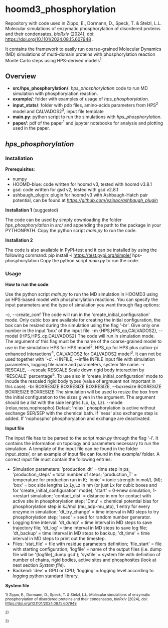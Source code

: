# hoomd3_phosphorylation

Repository with code used in Zippo, E., Dormann, D., Speck, T. & Stelzl, L.L. Molecular simulations of enzymatic phosphorylation of
disordered proteins and their condensates, *bioRxiv* (2024), doi: https://doi.org/10.1101/2024.08.15.607948 .

It contains the framework to easily run coarse-grained Molecular Dynamics (MD) simulations of multi-domain proteins with phosphorylation reaction Monte Carlo steps using HPS-derived models<sup>1</sup>.

## Overview
- **src/hps_phosphorylation/**: *hps_phosphorylation* code to run MD simulation with phosphorylation reaction.
- **example/**: folder with examples of usage of *hps_phosphorylation*.
- **input_stats/**: folder with pdb files, amino-acids parameters from HPS<sup>2</sup> model and CALVADOS2<sup>3</sup>, input file template
- **main.py**: python script to run the simulations with *hps_phosphorylation*.
- **paper/**: pdf of the paper<sup>1</sup> and jupyter notebooks for analysis and plotting used in the paper.

## *hps_phosphorylation*

### Installation

**Prerequisites**:
-  numpy
-  HOOMD-blue: code written for hoomd v3, tested with hoomd v3.8.1
-  gsd: code written for gsd v2, tested with gsd v2.8.1
-  ashbaugh_plugin: plugin for hoomd v3 with Ashbaugh-Hatch pair potential, can be found at *https://github.com/ezippo/ashbaugh_plugin*

**Installation 1** (suggested)

The code can be used by simply downloading the folder *hps_phosphorylation* in *src/* and appending the path to the package in your PYTHONPATH.
Copy the python script *main.py* to run the code.

**Installation 2**

The code is also available in PyPI-test and it can be installed by using the following command:
  pip install -i https://test.pypi.org/simple/ hps-phosphorylation
Copy the python script *main.py* to run the code.


### Usage

**How to run the code**:

Use the python script *main.py* to run the MD simulation in HOOMD3 using an HPS-based model with phosphorylation reactions.
You can specify the input parameters and the type of simulation you want through flag options:

  -c, --create_conf     The code will run in the 'create_initial_configuration' mode. Only cubic box are available for creating the
                        initial configuration, the box can be resized during the simulation using the flag '-br'. Give only one
                        number in the input 'box' of the input file.
  -m {HPS,HPS_cp,CALVADOS2}, --model {HPS,HPS_cp,CALVADOS2}
                        The code will run in simulation mode. The argument of this flag must be the name of the coarse-grained
                        model to use in the simulation: HPS for HPS model<sup>2</sup>, HPS_cp for HPS plus cation-pi enhanced interactions<sup>4</sup>, CALVADOS2 for CALVADOS2 model<sup>3</sup>.
                        It can not be used together with '-c'.
  -i INFILE, --infile INFILE
                        Input file with simulation parameters, logging file name and parameters, system file name.
  -r RESCALE, --rescale RESCALE
                        Scale down rigid body interaction by 'RESCALE' percentage<sup>5</sup>. To use also in 'create_initial_configuration' mode to
                        incude the rescaled rigid body types (value of argmuent not important in this case).
  -br BOXRESIZE BOXRESIZE BOXRESIZE, --boxresize BOXRESIZE BOXRESIZE BOXRESIZE
                        The simulation will be used to resize the box from the initial configuration to the sizes given in the
                        argument. The argument should be a list with the side lengths (Lx, Ly, Lz).
  --mode {relax,ness,nophospho}
                        Default 'relax', phosphorylation is active without exchange SER/SEP with the chemical bath. If 'ness' also exchange
                        step is added. If 'nophospho' phosphorylation and exchange are deactivated.

**Input file**

The input file has to be parsed to the script *main.py* through the flag '-i'. It contains the information on topology and parameters necessary to run the simulation.
A template of the input file can be found in the folder *input_stats/*, or an example of input file can found in the *example/* folder.
A correct input file must contain the following entries: 
- Simulation parameters: 'production_dt' = time step in ps; 'production_steps' = total number of steps; 'production_T' = temperature for production run in K; 'ionic' = ionic strength in mol/L (M); 'box' = box side lengths Lx,Ly,Lz in nm (or just Lx for cubic boxes and for 'create_initial_configuration' mode); 'start' = 0->new simulation, 1->restart simulation; 'contact_dist' = distance in nm for contact with active site in phosphorylation step; 'Dmu' = chemical potential bias for phosphorylation step in kJ/mol (mu_adp-mu_atp), 1 entry for every enzyme in simulation; 'dt_try_change' = time interval in MD steps to try phosphorylation step; 'seed' = seed for random number generator.
- Logging time interval: 'dt_dump' = time interval in MD steps to save trajectory file; 'dt_log' = time interval in MD steps to save log file; 'dt_backup' = time interval in MD steps to backup; 'dt_time' = time interval in MD steps to print out the timestep.
- Files: 'stat_file' = file with residue parameters definition; 'file_start' = file with starting configuration; 'logfile' = name of the output files (i.e. dump file will be '{logfile}_dump.gsd'); 'sysfile' = system file with definition of number of chains, rigid bodies, active sites and phosphosites (look at next section *System file*).
- Backend: 'dev' = GPU or CPU; 'logging' = logging level according to *logging* python standard library.

**System file**


<small>1) Zippo, E., Dormann, D., Speck, T. & Stelzl, L.L. Molecular simulations of enzymatic phosphorylation of
disordered proteins and their condensates, *bioRxiv* (2024), doi: https://doi.org/10.1101/2024.08.15.607948 </small>

<small>2) </small>

<small>3) </small>

